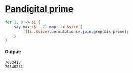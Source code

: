 [1]: https://rosettacode.org/wiki/Pandigital_prime

# [Pandigital prime][1]

```perl
for 1, 0 -> $i {
    say max ($i..7).map: -> $size {
        |($i..$size).permutations».join.grep(&is-prime);
    }
}
```

#### Output:
```
7652413
76540231
```
